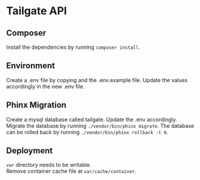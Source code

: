 # Tailgate API

## Composer

Install the dependencies by running `composer install`.

## Environment

Create a .env file by copying and the .env.example file. Update the values accordingly in the new .env file.

## Phinx Migration

Create a mysql database called tailgate. Update the .env accordingly.  
Migrate the database by running `./vendor/bin/phinx migrate`. The database can be rolled back by running `./vendor/bin/phinx rollback -t 0`.

## Deployment

`var` directory needs to be writable.  
Remove container cache file at `var/cache/container`.  